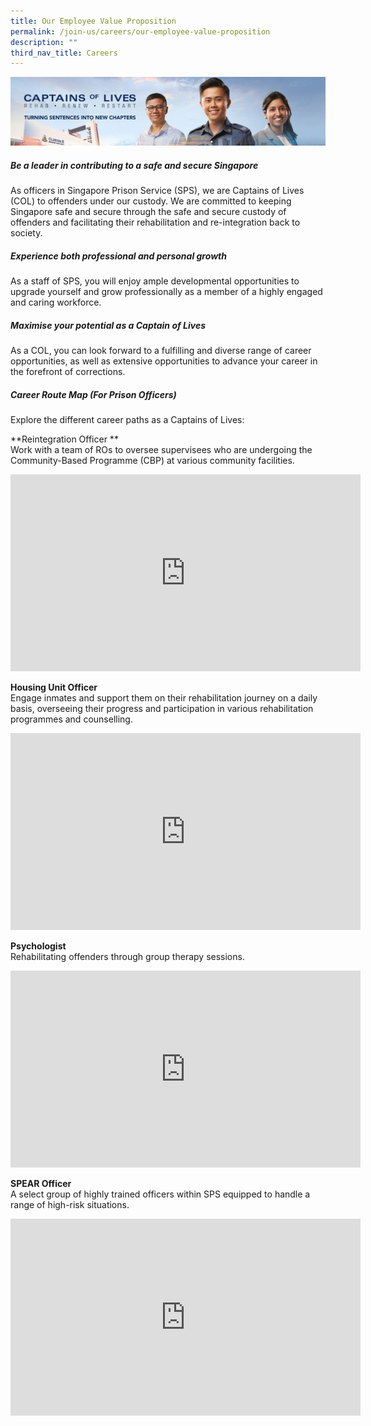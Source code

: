 ```yaml
---
title: Our Employee Value Proposition
permalink: /join-us/careers/our-employee-value-proposition
description: ""
third_nav_title: Careers
---
```

![Alt text for image on Isomer site](/images/banners/Banner%20Gif.gif)

##### **Be a leader in contributing to a safe and secure Singapore**
As officers in Singapore Prison Service (SPS), we are Captains of Lives (COL) to offenders under our custody. We are committed to keeping Singapore safe and secure through the safe and secure custody of offenders and facilitating their rehabilitation and re-integration back to society.

##### **Experience both professional and personal growth**
As a staff of SPS, you will enjoy ample developmental opportunities to upgrade yourself and grow professionally as a member of a highly engaged and caring workforce.

##### **Maximise your potential as a Captain of Lives**
As a COL, you can look forward to a fulfilling and diverse range of career opportunities, as well as extensive opportunities to advance your career in the forefront of corrections.

##### **Career Route Map (For Prison Officers)**
Explore the different career paths as a Captains of Lives:

**Reintegration Officer **
<br>Work with a team of ROs to oversee supervisees who are undergoing the Community-Based Programme (CBP) at various community facilities.
<iframe width="560" height="315" src="https://www.youtube.com/embed/1dgPfxSh5Dc" title="YouTube video player" frameborder="0" allow="accelerometer; autoplay; clipboard-write; encrypted-media; gyroscope; picture-in-picture" allowfullscreen></iframe>

**Housing Unit Officer**
<br>Engage inmates and support them on their rehabilitation journey on a daily basis, overseeing their progress and participation in various rehabilitation programmes and counselling. 
<iframe width="560" height="315" src="https://www.youtube.com/embed/12TDAdBmDGY" title="YouTube video player" frameborder="0" allow="accelerometer; autoplay; clipboard-write; encrypted-media; gyroscope; picture-in-picture" allowfullscreen></iframe>

**Psychologist**
<br>Rehabilitating offenders through group therapy sessions. 
<iframe width="560" height="315" src="https://www.youtube.com/embed/_4uk1APv0zc" title="YouTube video player" frameborder="0" allow="accelerometer; autoplay; clipboard-write; encrypted-media; gyroscope; picture-in-picture" allowfullscreen></iframe>

**SPEAR Officer**
<br>A select group of highly trained officers within SPS equipped to handle a range of high-risk situations.  
<iframe width="560" height="315" src="https://www.youtube.com/embed/HnyTLHCYBo0" title="YouTube video player" frameborder="0" allow="accelerometer; autoplay; clipboard-write; encrypted-media; gyroscope; picture-in-picture" allowfullscreen></iframe>